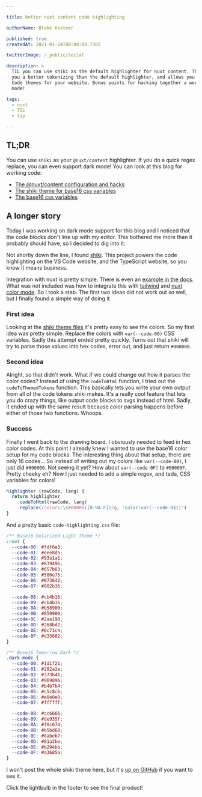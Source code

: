 ```yaml
---

title: better nuxt content code highlighting

authorName: Blake Kostner

published: true
createdAt: 2021-01-24T08:00:00.730Z

twitterImage: /_public/social

description: >
  TIL you can use shiki as the default highlighter for nuxt content. This gives
  you a better tokenizing than the default highlighter, and allows you to use VS
  Code themes for your website. Bonus points for hacking together a working dark
  mode!

tags:
  - nuxt
  - TIL
  - tip

---
```


## TL;DR

You can use `shiki` as your `@nuxt/content` highlighter. If you do a
quick regex replace, you can even support dark mode! You can look at this blog
for working code:

- [The @nuxt/content configuration and hacks][1]
- [The shiki theme for base16 css variables][2]
- [The base16 css variables][3]

## A longer story

Today I was working on dark mode support for this blog and I noticed that the
code blocks don't line up with my editor. This bothered me more than it probably
should have, so I decided to dig into it.

Not shortly down the line, I found [shiki][4]. This project powers the code
highlighting on the VS Code website, and the TypeScript website, so you know it
means business.

Integration with nuxt is pretty simple. There is even an [example in the
docs][5]. What was not included was how to integrate this with [tailwind][7] and
[nuxt color mode][6]. So I took a stab. The first two ideas did not work out so
well, but I finally found a simple way of doing it.

### First idea

Looking at the [shiki theme files][2] it's pretty easy to see the colors. So
my first idea was pretty simple. Replace the colors with `var(--code-00)` CSS
variables. Sadly this attempt ended pretty quickly. Turns out that shiki will
try to parse those values into hex codes, error out, and just return `#000000`.

### Second idea

Alright, so that didn't work. What if we could change out how it parses the
color codes? Instead of using the `codeToHtml` function, I tried out the
`codeToThemedTokens` function. This basically lets you write your own output
from all of the code tokens shiki makes. It's a really cool feature that lets
you do crazy things, like output code blocks to svgs instead of html. Sadly,
it ended up with the same result because color parsing happens before either of
those two functions. Whoops.

### Success

Finally I went back to the drawing board. I obviously needed to feed in hex
color codes. At this point I already knew I wanted to use the base16 color setup
for my code blocks. The interesting thing about that setup, there are only 16
codes... So instead of writing out my colors like `var(--code-00)`, I just did
`#000000`. Not seeing it yet? How about `var(--code-0F)` to `#00000F`. Pretty
cheeky eh? Now I just needed to add a simple regex, and tada, CSS variables for
colors!

```js
highlighter (rawCode, lang) {
  return highlighter
    .codeToHtml(rawCode, lang)
    .replace(/color\:\s#00000([0-9A-F])/g, 'color:var(--code-0$1)')
}
```

And a pretty basic `code-highlighting.css` file:

```css
/** Base16 Solarized Light Theme */
:root {
  --code-00: #fdf6e3;
  --code-01: #eee8d5;
  --code-02: #93a1a1;
  --code-03: #839496;
  --code-04: #657b83;
  --code-05: #586e75;
  --code-06: #073642;
  --code-07: #002b36;

  --code-08: #cb4b16;
  --code-09: #cb4b16;
  --code-0A: #b58900;
  --code-0B: #859900;
  --code-0C: #2aa198;
  --code-0D: #268bd2;
  --code-0E: #6c71c4;
  --code-0F: #d33682;
}

/** Base16 Tomorrow Dark */
.dark-mode {
  --code-00: #1d1f21;
  --code-01: #282a2e;
  --code-02: #373b41;
  --code-03: #969896;
  --code-04: #b4b7b4;
  --code-05: #c5c8c6;
  --code-06: #e0e0e0;
  --code-07: #ffffff;

  --code-08: #cc6666;
  --code-09: #de935f;
  --code-0A: #f0c674;
  --code-0B: #b5bd68;
  --code-0C: #8abeb7;
  --code-0D: #81a2be;
  --code-0E: #b294bb;
  --code-0F: #a3685a;
}
```

I won't post the whole shiki theme here, but it's [up on GitHub][2] if you
want to see it.

Click the lightbulb in the footer to see the final product!

[1]: https://github.com/btkostner/btkostner.io/tree/main/modules/content-config.js
[2]: https://github.com/btkostner/btkostner.io/tree/main/assets/shiki-themes/base16-css-vars.json
[3]: https://github.com/btkostner/btkostner.io/tree/main/assets/styles/code-highlighting.css
[4]: https://github.com/shikijs/shiki
[5]: https://content.nuxtjs.org/snippets#custom-highlighter
[6]: https://color-mode.nuxtjs.org/
[7]: https://tailwindcss.nuxtjs.org/
